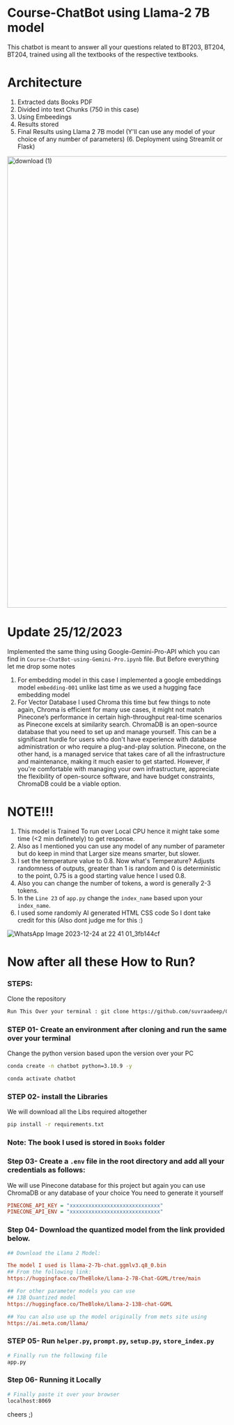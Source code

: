 # Course-ChatBot using Llama-2 7B model

This chatbot is meant to answer all your questions related to BT203, BT204, BT204, trained using all the textbooks of the respective textbooks.


# Architecture 
1. Extracted dats Books PDF
2. Divided into text Chunks (750 in this case)
3. Using Embeedings
4. Results stored
5. Final Results using Llama 2 7B model (Y'll can use any model of your choice of any number of parameters)
(6. Deployment using Streamlit or Flask)

<img width="1035" alt="download (1)" src="https://github.com/suvraadeep/Course-ChatBot-using-Llama-2-7B-model-and-Gemini-Pro/assets/154406386/45d4efa0-dbb5-484e-8a94-5891e762c83c">

# Update 25/12/2023

Implemented the same thing using Google-Gemini-Pro-API which you can find in `Course-ChatBot-using-Gemini-Pro.ipynb` file.
But Before everything let me drop some notes
1. For embedding model in this case I implemented a google embeddings model `embedding-001`  unlike last time as we used a hugging face embedding model
2. For Vector Database I used Chroma this time but few things to note again, Chroma is efficient for many use cases, it might not match Pinecone’s performance in certain high-throughput real-time scenarios as Pinecone excels at similarity search. ChromaDB is an open-source database that you need to set up and manage yourself. This can be a significant hurdle for users who don't have experience with database administration or who require a plug-and-play solution. Pinecone, on the other hand, is a managed service that takes care of all the infrastructure and maintenance, making it much easier to get started. However, if you're comfortable with managing your own infrastructure, appreciate the flexibility of open-source software, and have budget constraints, ChromaDB could be a viable option.

# NOTE!!!
1. This model is Trained To run over Local CPU hence it might take some time (<2 min definetely) to get response.
2. Also as I mentioned you can use any model of any number of parameter but do keep in mind that Larger size means smarter, but slower.
3. I set the temperature value to 0.8. Now what's Temperature? Adjusts randomness of outputs, greater than 1 is random and 0 is deterministic to the point, 0.75 is a good starting value hence I used 0.8.
4. Also you can change the number of tokens, a word is generally 2-3 tokens.
5. In the `Line 23` of `app.py` change the `index_name` based upon your `index_name`.
6. I used some randomly AI generated HTML CSS code So I dont take credit for this (Also dont judge me for this :)

![WhatsApp Image 2023-12-24 at 22 41 01_3fb144cf](https://github.com/suvraadeep/Course-ChatBot/assets/154406386/d3c06db2-9f2a-4b16-b48d-13c2b9adcd7a)

# Now after all these How to Run?

### STEPS:

Clone the repository

```bash
Run This Over your terminal : git clone https://github.com/suvraadeep/Course-ChatBot.git
```
### STEP 01- Create an environment after cloning and run the same over your terminal
Change the python version based upon the version over your PC

```bash
conda create -n chatbot python=3.10.9 -y
```

```bash
conda activate chatbot
```

### STEP 02- install the Libraries
We will download all the Libs required altogether
```bash
pip install -r requirements.txt
```

### Note: The book I used is stored in `Books` folder

### Step 03- Create a `.env` file in the root directory and add all your credentials as follows:
We will use Pinecone database for this project but again you can use ChromaDB or any database of your choice
You need to generate it yourself 
```ini
PINECONE_API_KEY = "xxxxxxxxxxxxxxxxxxxxxxxxxxxxx"
PINECONE_API_ENV = "xxxxxxxxxxxxxxxxxxxxxxxxxxxxx"
```

### Step 04- Download the quantized model from the link provided below.


```ini
## Download the Llama 2 Model:

The model I used is llama-2-7b-chat.ggmlv3.q8_0.bin
## From the following link:
https://huggingface.co/TheBloke/Llama-2-7B-Chat-GGML/tree/main

## For other parameter models you can use
## 13B Quantized model
https://huggingface.co/TheBloke/Llama-2-13B-chat-GGML

## You can also use up the model originally from mets site using
https://ai.meta.com/llama/

```
### STEP 05- Run `helper.py`, `prompt.py`, `setup.py`, `store_index.py`
```bash
# Finally run the following file 
app.py

```
### Step 06- Running it Locally  
```bash
# Finally paste it over your browser
localhost:8069
```
cheers ;)





